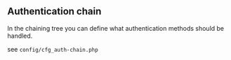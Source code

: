 ## Authentication chain

In the chaining tree you can define what authentication methods should be handled. 

see `config/cfg_auth-chain.php`

